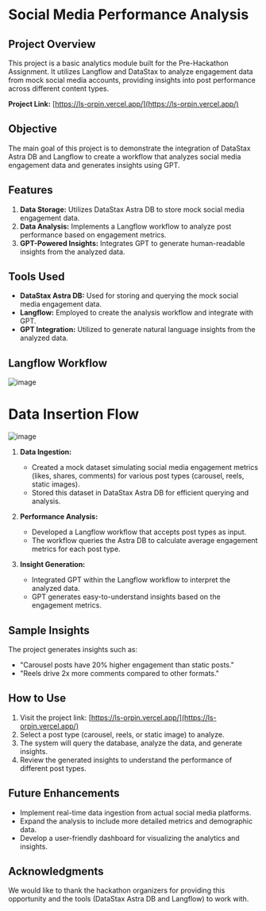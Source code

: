 # Social Media Performance Analysis

## Project Overview

This project is a basic analytics module built for the Pre-Hackathon Assignment. It utilizes Langflow and DataStax to analyze engagement data from mock social media accounts, providing insights into post performance across different content types.

**Project Link:** [https://ls-orpin.vercel.app/](https://ls-orpin.vercel.app/)

## Objective

The main goal of this project is to demonstrate the integration of DataStax Astra DB and Langflow to create a workflow that analyzes social media engagement data and generates insights using GPT.

## Features

1. **Data Storage:** Utilizes DataStax Astra DB to store mock social media engagement data.
2. **Data Analysis:** Implements a Langflow workflow to analyze post performance based on engagement metrics.
3. **GPT-Powered Insights:** Integrates GPT to generate human-readable insights from the analyzed data.

## Tools Used

- **DataStax Astra DB:** Used for storing and querying the mock social media engagement data.
- **Langflow:** Employed to create the analysis workflow and integrate with GPT.
- **GPT Integration:** Utilized to generate natural language insights from the analyzed data.

## Langflow Workflow 

![image](https://github.com/user-attachments/assets/bfa7201e-00ce-49ef-a653-f8d736a1e551)

# Data Insertion Flow

![image](https://github.com/user-attachments/assets/1d81aa28-01df-4559-8fc5-62f57e5b3dec)


1. **Data Ingestion:**
   - Created a mock dataset simulating social media engagement metrics (likes, shares, comments) for various post types (carousel, reels, static images).
   - Stored this dataset in DataStax Astra DB for efficient querying and analysis.

2. **Performance Analysis:**
   - Developed a Langflow workflow that accepts post types as input.
   - The workflow queries the Astra DB to calculate average engagement metrics for each post type.

3. **Insight Generation:**
   - Integrated GPT within the Langflow workflow to interpret the analyzed data.
   - GPT generates easy-to-understand insights based on the engagement metrics.

## Sample Insights

The project generates insights such as:
- "Carousel posts have 20% higher engagement than static posts."
- "Reels drive 2x more comments compared to other formats."

## How to Use

1. Visit the project link: [https://ls-orpin.vercel.app/](https://ls-orpin.vercel.app/)
2. Select a post type (carousel, reels, or static image) to analyze.
3. The system will query the database, analyze the data, and generate insights.
4. Review the generated insights to understand the performance of different post types.

## Future Enhancements

- Implement real-time data ingestion from actual social media platforms.
- Expand the analysis to include more detailed metrics and demographic data.
- Develop a user-friendly dashboard for visualizing the analytics and insights.

## Acknowledgments

We would like to thank the hackathon organizers for providing this opportunity and the tools (DataStax Astra DB and Langflow) to work with.
